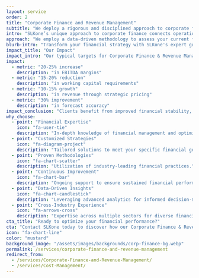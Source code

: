 ```yaml
---
layout: service
order: 2
title: "Corporate Finance and Revenue Management"
subtitle: "We deploy a rigorous and disciplined approach to corporate finance to ensure financial health, evaluating product portfolio risks and returns to plot the optimal capital investment strategy."
intro: "SLKone’s unique approach to corporate finance connects operational insight with financial expertise, ensuring every dollar invested drives measurable growth. By focusing on high-impact areas like product portfolios and capital investment, we secure your organization’s long-term financial strength and competitive advantage."
approach: "We employ a data-driven methodology to assess your current financial performance, identify opportunities for improvement, and implement strategies tailored to your unique business needs. Our approach integrates best practices with innovative financial management techniques to ensure sustained financial excellence."
blurb-intro: "Transform your financial strategy with SLKone's expert guidance and innovative solutions."
impact_title: "Our Impact"
impact_intro: "Our typical targets for Corporate Finance & Revenue Management services include:"
impact:
  - metric: "20-25% increase"
    description: "in EBITDA margins"
  - metric: "15-20% reduction"
    description: "in working capital requirements"
  - metric: "10-15% growth"
    description: "in revenue through strategic pricing"
  - metric: "30% improvement"
    description: "in forecast accuracy"
impact_conclusion: "Clients benefit from improved financial stability, optimized revenue streams, and sustainable growth, positioning their businesses for long-term success and enhanced market competitiveness."
why_choose:
  - point: "Financial Expertise"
    icon: "fa-user-tie"
    description: "In-depth knowledge of financial management and optimization."
  - point: "Customized Strategies"
    icon: "fa-diagram-project"
    description: "Tailored solutions to meet your specific financial goals."
  - point: "Proven Methodologies"
    icon: "fa-chart-scatter"
    description: "Utilization of industry-leading financial practices."
  - point: "Continuous Improvement"
    icon: "fa-chart-bar"
    description: "Ongoing support to ensure sustained financial performance."
  - point: "Data-Driven Insights"
    icon: "fa-chart-candlestick"
    description: "Leveraging advanced analytics for informed decision-making."
  - point: "Cross-Industry Experience"
    icon: "fa-arrows-cross"
    description: "Expertise across multiple sectors for diverse financial challenges."
cta_title: "Ready to optimize your financial performance?"
cta: "Contact SLKone today to discover how our Corporate Finance & Revenue Management services can drive your business growth."
icon: "fa-chart-line"
color: "mustard"
background_image: "/assets/images/backgrounds/corp-finance-bg.webp"
permalink: /services/corporate-finance-and-revenue-management
redirect_from:
  - /services/Corporate-Finance-and-Revenue-Management/
  - /services/Cost-Management/
---
```

